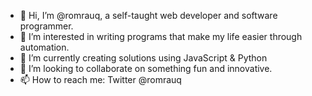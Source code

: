 - 👋 Hi, I’m @romrauq, a self-taught web developer and software programmer.
- 👀 I’m interested in writing programs that make my life easier through automation.
- 🌱 I’m currently creating solutions using JavaScript & Python
- 💞️ I’m looking to collaborate on something fun and innovative.
- 📫 How to reach me: Twitter @romrauq

<!---
romrauq/romrauq is a ✨ special ✨ repository because its `README.md` (this file) appears on your GitHub profile.
You can click the Preview link to take a look at your changes.
--->
